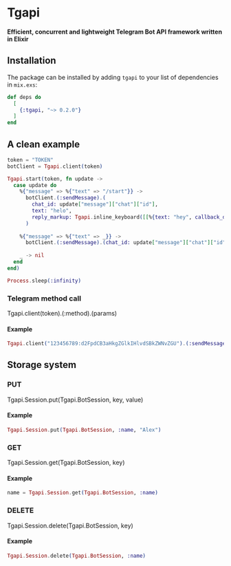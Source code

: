 # Tgapi

**Efficient, concurrent and lightweight Telegram Bot API framework written in Elixir**

## Installation

The package can be installed
by adding `tgapi` to your list of dependencies in `mix.exs`:

```elixir
def deps do
  [
    {:tgapi, "~> 0.2.0"}
  ]
end
```

## A clean example

```elixir
token = "TOKEN"
botClient = Tgapi.client(token)

Tgapi.start(token, fn update ->
  case update do
    %{"message" => %{"text" => "/start"}} -> 
      botClient.(:sendMessage).(
        chat_id: update["message"]["chat"]["id"],
        text: "helo",
        reply_markup: Tgapi.inline_keyboard([[%{text: "hey", callback_data: "nice"}]])
      )
    
    %{"message" => %{"text" => _}} -> 
      botClient.(:sendMessage).(chat_id: update["message"]["chat"]["id"], text: "?")
    
    _ -> nil
  end
end)

Process.sleep(:infinity)
```

### Telegram method call

Tgapi.client(token).(:method).(params)

#### Example

```elixir
Tgapi.client("123456789:d2FpdCB3aHkgZGlkIHlvdSBkZWNvZGU").(:sendMessage).(chat_id: -348924427, text: "how are you?")
```

## Storage system

### PUT

Tgapi.Session.put(Tgapi.BotSession, key, value)

#### Example

```elixir
Tgapi.Session.put(Tgapi.BotSession, :name, "Alex")
```

### GET

Tgapi.Session.get(Tgapi.BotSession, key)

#### Example

```elixir
name = Tgapi.Session.get(Tgapi.BotSession, :name)
```
### DELETE

Tgapi.Session.delete(Tgapi.BotSession, key)

#### Example

```elixir
Tgapi.Session.delete(Tgapi.BotSession, :name)
```